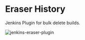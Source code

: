 Eraser History
=====================

Jenkins Plugin for bulk delete builds.

![jenkins-eraser-plugin](https://dl.dropbox.com/u/68564874/jenkins-eraser-plugin.png)